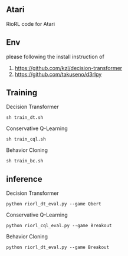## Atari
RioRL code for Atari
## Env
please following the install instruction of 
1. https://github.com/kzl/decision-transformer 
2. https://github.com/takuseno/d3rlpy

## Training
Decision Transformer
```shell
sh train_dt.sh
```

Conservative Q-Learning
```shell
sh train_cql.sh
```

Behavior Cloning
```shell
sh train_bc.sh
```

## inference

Decision Transformer
```shell
python riorl_dt_eval.py --game Qbert
```

Conservative Q-Learning
```shell
python riorl_cql_eval.py --game Breakout
```

Behavior Cloning
```shell
python riorl_dt_eval.py --game Breakout
```

